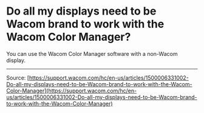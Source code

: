 # Do all my displays need to be Wacom brand to work with the Wacom Color Manager?

You can use the Wacom Color Manager software with a non-Wacom display.

---
Source: [https://support.wacom.com/hc/en-us/articles/1500006331002-Do-all-my-displays-need-to-be-Wacom-brand-to-work-with-the-Wacom-Color-Manager](https://support.wacom.com/hc/en-us/articles/1500006331002-Do-all-my-displays-need-to-be-Wacom-brand-to-work-with-the-Wacom-Color-Manager)

